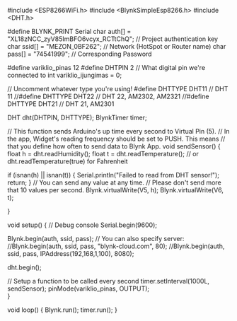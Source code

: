 #include <ESP8266WiFi.h>
#include <BlynkSimpleEsp8266.h>
#include <DHT.h>

#define BLYNK_PRINT Serial
char auth[] = "XL18zNCC_zyV85ImBFO6vcyx_RCTtChQ";    // Project authentication key
char ssid[] = "MEZON_0BF262";                          // Network (HotSpot or Router name)
char pass[] = "74541999";                            // Corresponding Password

#define variklio_pinas 12 
#define DHTPIN 2          // What digital pin we're connected to
int variklio_ijungimas = 0;

// Uncomment whatever type you're using!
#define DHTTYPE DHT11     // DHT 11
//#define DHTTYPE DHT22   // DHT 22, AM2302, AM2321
//#define DHTTYPE DHT21   // DHT 21, AM2301

DHT dht(DHTPIN, DHTTYPE);
BlynkTimer timer;

// This function sends Arduino's up time every second to Virtual Pin (5).
// In the app, Widget's reading frequency should be set to PUSH. This means
// that you define how often to send data to Blynk App.
void sendSensor()
{
  float h = dht.readHumidity();
  float t = dht.readTemperature(); // or dht.readTemperature(true) for Fahrenheit

  if (isnan(h) || isnan(t)) {
    Serial.println("Failed to read from DHT sensor!");
    return;
  }
  // You can send any value at any time.
  // Please don't send more that 10 values per second.
  Blynk.virtualWrite(V5, h);
  Blynk.virtualWrite(V6, t);
  
}

void setup()
{
  // Debug console
  Serial.begin(9600);

  Blynk.begin(auth, ssid, pass);
  // You can also specify server:
  //Blynk.begin(auth, ssid, pass, "blynk-cloud.com", 80);
  //Blynk.begin(auth, ssid, pass, IPAddress(192,168,1,100), 8080);

  dht.begin();

  // Setup a function to be called every second
  timer.setInterval(1000L, sendSensor);
  pinMode(variklio_pinas, OUTPUT);  
}

void loop()
{
  Blynk.run();
  timer.run();
}